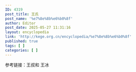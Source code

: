 ```yaml
---
ID: 4319
post_title: 王氏
post_name: '%e7%8e%8b%e6%b0%8f'
author: Editor
post_date: 2025-05-27 11:31:16
layout: encyclopedia
link: 'http://kege.org.cn/encyclopedia/%e7%8e%8b%e6%b0%8f'
published: true
tags: [ ]
categories: [ ]
---
```

参考链接：王叔和 王冰